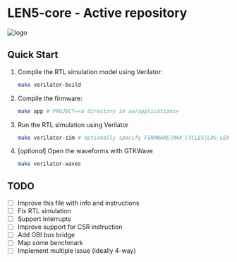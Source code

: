 # LEN5-core - Active repository
![logo](/doc/logo/len5-logo-full.png)

## Quick Start
1. Compile the RTL simulation model using Verilator:
   ```bash
   make verilator-build
   ```
2. Compile the firmware:
   ```bash
   make app # PROJECT=<a directory in sw/applications>
   ```
3. Run the RTL simulation using Verilator
   ```bash
   make verilator-sim # optionally specify FIRMWARE|MAX_CYCLES|LOG_LEVEL
   ```
4. [*optional*] Open the waveforms with GTKWave
   ```bash
   make verilator-waves
   ```

## TODO
- [ ] Improve this file with info and instructions
- [ ] Fix RTL simulation
- [ ] Support interrupts
- [ ] Improve support for CSR instruction
- [ ] Add OBI bus bridge
- [ ] Map some benchmark
- [ ] Implement multiple issue (ideally 4-way)
